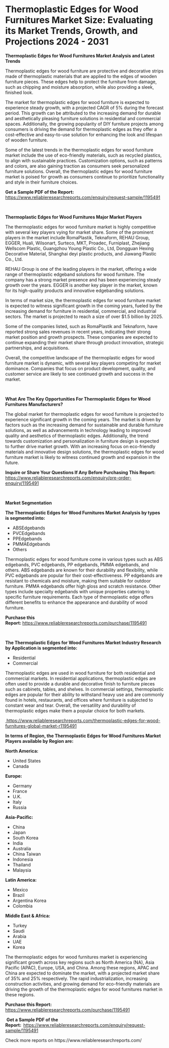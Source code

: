 <p><h1>Thermoplastic Edges for Wood Furnitures Market Size: Evaluating its Market Trends, Growth, and Projections 2024 - 2031</h1></p><p><strong>Thermoplastic Edges for Wood Furnitures Market Analysis and Latest Trends</strong></p>
<p><p>Thermoplastic edges for wood furniture are protective and decorative strips made of thermoplastic materials that are applied to the edges of wooden furniture pieces. These edges help to protect the furniture from damage, such as chipping and moisture absorption, while also providing a sleek, finished look.</p><p>The market for thermoplastic edges for wood furniture is expected to experience steady growth, with a projected CAGR of 5% during the forecast period. This growth can be attributed to the increasing demand for durable and aesthetically pleasing furniture solutions in residential and commercial spaces. Additionally, the growing popularity of DIY furniture projects among consumers is driving the demand for thermoplastic edges as they offer a cost-effective and easy-to-use solution for enhancing the look and lifespan of wooden furniture.</p><p>Some of the latest trends in the thermoplastic edges for wood furniture market include the use of eco-friendly materials, such as recycled plastics, to align with sustainable practices. Customization options, such as patterns and colors, are also gaining traction as consumers seek personalized furniture solutions. Overall, the thermoplastic edges for wood furniture market is poised for growth as consumers continue to prioritize functionality and style in their furniture choices.</p></p>
<p><strong>Get a Sample PDF of the Report:&nbsp;</strong> <a href="https://www.reliableresearchreports.com/enquiry/request-sample/1195491">https://www.reliableresearchreports.com/enquiry/request-sample/1195491</a></p>
<p>&nbsp;</p>
<p><strong>Thermoplastic Edges for Wood Furnitures Major Market Players</strong></p>
<p><p>The thermoplastic edges for wood furniture market is highly competitive with several key players vying for market share. Some of the prominent players in the market include RomaPlastik, Teknaform, REHAU Group, EGGER, Huali, Wilsonart, Surteco, MKT, Proadec, Furniplast, Zhejiang Wellscom Plastic, Guangzhou Young Plastic Co., Ltd, Dongguan Hexing Decorative Material, Shanghai deyi plastic products, and Jiawang Plastic Co., Ltd.</p><p>REHAU Group is one of the leading players in the market, offering a wide range of thermoplastic edgeband solutions for wood furniture. The company has a strong market presence and has been experiencing steady growth over the years. EGGER is another key player in the market, known for its high-quality products and innovative edgebanding solutions.</p><p>In terms of market size, the thermoplastic edges for wood furniture market is expected to witness significant growth in the coming years, fueled by the increasing demand for furniture in residential, commercial, and industrial sectors. The market is projected to reach a size of over $1.5 billion by 2025.</p><p>Some of the companies listed, such as RomaPlastik and Teknaform, have reported strong sales revenues in recent years, indicating their strong market position and growth prospects. These companies are expected to continue expanding their market share through product innovation, strategic partnerships, and acquisitions.</p><p>Overall, the competitive landscape of the thermoplastic edges for wood furniture market is dynamic, with several key players competing for market dominance. Companies that focus on product development, quality, and customer service are likely to see continued growth and success in the market.</p></p>
<p>&nbsp;</p>
<p><strong>What Are The Key Opportunities For Thermoplastic Edges for Wood Furnitures Manufacturers?</strong></p>
<p><p>The global market for thermoplastic edges for wood furniture is projected to experience significant growth in the coming years. The market is driven by factors such as the increasing demand for sustainable and durable furniture solutions, as well as advancements in technology leading to improved quality and aesthetics of thermoplastic edges. Additionally, the trend towards customization and personalization in furniture design is expected to further drive market growth. With an increasing focus on eco-friendly materials and innovative design solutions, the thermoplastic edges for wood furniture market is likely to witness continued growth and expansion in the future.</p></p>
<p><strong>Inquire or Share Your Questions If Any Before Purchasing This Report:</strong> <a href="https://www.reliableresearchreports.com/enquiry/pre-order-enquiry/1195491">https://www.reliableresearchreports.com/enquiry/pre-order-enquiry/1195491</a></p>
<p>&nbsp;</p>
<p><strong>Market Segmentation</strong></p>
<p><strong>The Thermoplastic Edges for Wood Furnitures Market Analysis by types is segmented into:</strong></p>
<p><ul><li>ABSEdgebands</li><li>PVCEdgebands</li><li>PPEdgebands</li><li>PMMAEdgebands</li><li>Others</li></ul></p>
<p><p>Thermoplastic edges for wood furniture come in various types such as ABS edgebands, PVC edgebands, PP edgebands, PMMA edgebands, and others. ABS edgebands are known for their durability and flexibility, while PVC edgebands are popular for their cost-effectiveness. PP edgebands are resistant to chemicals and moisture, making them suitable for outdoor furniture. PMMA edgebands offer high gloss and scratch resistance. Other types include specialty edgebands with unique properties catering to specific furniture requirements. Each type of thermoplastic edge offers different benefits to enhance the appearance and durability of wood furniture.</p></p>
<p><strong>Purchase this Report:&nbsp;</strong><a href="https://www.reliableresearchreports.com/purchase/1195491">https://www.reliableresearchreports.com/purchase/1195491</a></p>
<p>&nbsp;</p>
<p><strong>The Thermoplastic Edges for Wood Furnitures Market Industry Research by Application is segmented into:</strong></p>
<p><ul><li>Residential</li><li>Commercial</li></ul></p>
<p><p>Thermoplastic edges are used in wood furniture for both residential and commercial markets. In residential applications, thermoplastic edges are often used to provide a durable and decorative finish to furniture pieces such as cabinets, tables, and shelves. In commercial settings, thermoplastic edges are popular for their ability to withstand heavy use and are commonly found in hotels, restaurants, and offices where furniture is subjected to constant wear and tear. Overall, the versatility and durability of thermoplastic edges make them a popular choice for both markets.</p></p>
<p><a href="https://www.reliableresearchreports.com/thermoplastic-edges-for-wood-furnitures-global-market-r1195491">&nbsp;https://www.reliableresearchreports.com/thermoplastic-edges-for-wood-furnitures-global-market-r1195491</a></p>
<p><strong>In terms of Region, the Thermoplastic Edges for Wood Furnitures Market Players available by Region are:</strong></p>
<p>
    <p> <strong> North America: </strong>
        <ul>
            <li>United States</li>
            <li>Canada</li>
        </ul>
        </p> 
    <p> <strong> Europe: </strong>
        <ul>
            <li>Germany</li>
            <li>France</li>
            <li>U.K.</li>
            <li>Italy</li>
            <li>Russia</li>
        </ul>
        </p> 
    <p> <strong> Asia-Pacific: </strong>
        <ul>
            <li>China</li>
            <li>Japan</li>
            <li>South Korea</li>
            <li>India</li>
            <li>Australia</li>
            <li>China Taiwan</li>
            <li>Indonesia</li>
            <li>Thailand</li>
            <li>Malaysia</li>
        </ul>
        </p> 
    <p> <strong> Latin America: </strong>
        <ul>
            <li>Mexico</li>
            <li>Brazil</li>
            <li>Argentina Korea</li>
            <li>Colombia</li>
        </ul>
        </p> 
    <p> <strong> Middle East & Africa: </strong>
        <ul>
            <li>Turkey</li>
            <li>Saudi</li>
            <li>Arabia</li>
            <li>UAE</li>
            <li>Korea</li>
        </ul>
    </p>
    </p>
<p><p>The thermoplastic edges for wood furnitures market is experiencing significant growth across key regions such as North America (NA), Asia Pacific (APAC), Europe, USA, and China. Among these regions, APAC and China are expected to dominate the market, with a projected market share of 35% and 25% respectively. The rapid industrialization, increasing construction activities, and growing demand for eco-friendly materials are driving the growth of the thermoplastic edges for wood furnitures market in these regions.</p></p>
<p><strong>Purchase this Report: </strong><a href="https://www.reliableresearchreports.com/purchase/1195491">https://www.reliableresearchreports.com/purchase/1195491</a></p>
<p>&nbsp;<strong>Get a Sample PDF of the Report:&nbsp;&nbsp;</strong><a href="https://www.reliableresearchreports.com/enquiry/request-sample/1195491">https://www.reliableresearchreports.com/enquiry/request-sample/1195491</a></p>
<p><strong></strong></p>
<p>Check more reports on https://www.reliableresearchreports.com/</p>